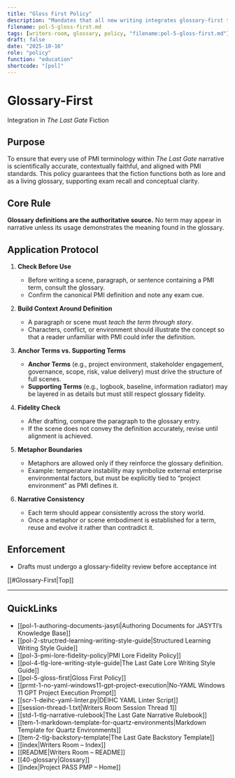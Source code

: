```yaml
---
title: "Gloss First Policy"
description: "Mandates that all new writing integrates glossary-first terminology and cross-links for conceptual consistency."
filename: pol-5-gloss-first.md
tags: [writers-room, glossary, policy, "filename:pol-5-gloss-first.md"]
draft: false
date: "2025-10-16"
role: "policy"
function: "education"
shortcode: "[pol]"
---
```


					
# Glossary-First
Integration in *The Last Gate* Fiction  

## Purpose  
To ensure that every use of PMI terminology within *The Last Gate* narrative is scientifically accurate, contextually faithful, and aligned with PMI standards. This policy guarantees that the fiction functions both as lore and as a living glossary, supporting exam recall and conceptual clarity.  

## Core Rule  
**Glossary definitions are the authoritative source.** No term may appear in narrative unless its usage demonstrates the meaning found in the glossary.  

## Application Protocol  

1. **Check Before Use**  
   - Before writing a scene, paragraph, or sentence containing a PMI term, consult the glossary.  
   - Confirm the canonical PMI definition and note any exam cue.  

2. **Build Context Around Definition**  
   - A paragraph or scene must *teach the term through story*.  
   - Characters, conflict, or environment should illustrate the concept so that a reader unfamiliar with PMI could infer the definition.  

3. **Anchor Terms vs. Supporting Terms**  
   - **Anchor Terms** (e.g., project environment, stakeholder engagement, governance, scope, risk, value delivery) must drive the structure of full scenes.  
   - **Supporting Terms** (e.g., logbook, baseline, information radiator) may be layered in as details but must still respect glossary fidelity.  

4. **Fidelity Check**  
   - After drafting, compare the paragraph to the glossary entry.  
   - If the scene does not convey the definition accurately, revise until alignment is achieved.  

5. **Metaphor Boundaries**  
   - Metaphors are allowed only if they reinforce the glossary definition.  
   - Example: temperature instability may symbolize external enterprise environmental factors, but must be explicitly tied to “project environment” as PMI defines it.  

6. **Narrative Consistency**  
   - Each term should appear consistently across the story world.  
   - Once a metaphor or scene embodiment is established for a term, reuse and evolve it rather than contradict it.  

## Enforcement  
- Drafts must undergo a glossary-fidelity review before acceptance int

[[#Glossary-First|Top]]

---

## QuickLinks
- [[pol-1-authoring-documents-jasyti|Authoring Documents for JASYTI’s Knowledge Base]]
- [[pol-2-structred-learning-writing-style-guide|Structured Learning Writing Style Guide]]
- [[pol-3-pmi-lore-fidelity-policy|PMI Lore Fidelity Policy]]
- [[pol-4-tlg-lore-writing-style-guide|The Last Gate Lore Writing Style Guide]]
- [[pol-5-gloss-first|Gloss First Policy]]
- [[prmt-1-no-yaml-windows11-gpt-project-execution|No-YAML Windows 11 GPT Project Execution Prompt]]
- [[scr-1-deihc-yaml-linter.py|DEIHC YAML Linter Script]]
- [[session-thread-1.txt|Writers Room Session Thread 1]]
- [[std-1-tlg-narrative-rulebook|The Last Gate Narrative Rulebook]]
- [[tem-1-markdown-template-for-quartz-environments|Markdown Template for Quartz Environments]]
- [[tem-2-tlg-backstory-template|The Last Gate Backstory Template]]
- [[index|Writers Room – Index]]
- [[README|Writers Room – README]]
- [[40-glossary|Glossary]]
- [[index|Project PASS PMP – Home]]

